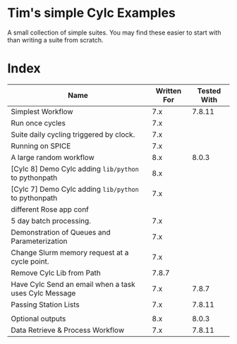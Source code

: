 
# Tim's simple Cylc Examples

A small collection of simple suites.
You may find these easier to start with than writing a suite from scratch.

# Index

| Name                                                                             | Written For  | Tested With  |
| -------------------------------------------------------------------------------- | ------------ | ------------ |
| Simplest Workflow                                                                | 7.x          | 7.8.11       |
| Run once cycles                                                                  | 7.x          |              |
| Suite daily cycling triggered by clock.                                          | 7.x          |              |
| Running on SPICE                                                                 | 7.x          |              |
| A large random workflow                                                          | 8.x          | 8.0.3        |
| [Cylc 8] Demo Cylc adding `lib/python` to pythonpath                             | 8.x          |              |
| [Cylc 7] Demo Cylc adding `lib/python` to pythonpath                             | 7.x          |              |
| different Rose app conf                                                          |              |              |
| 5 day batch processing.                                                          | 7.x          |              |
| Demonstration of Queues and Parameterization                                     | 7.x          |              |
| Change Slurm memory request at a cycle point.                                    | 7.x          |              |
| Remove Cylc Lib from Path                                                        | 7.8.7        |              |
| Have Cylc Send an email when a task uses Cylc Message                            | 7.x          | 7.8.7        |
| Passing Station Lists                                                            | 7.x          | 7.8.11       |
|                                                                                  |              |              |
| Optional outputs                                                                 | 8.x          | 8.0.3        |
| Data Retrieve & Process Workflow                                                 | 7.x          | 7.8.11       |
